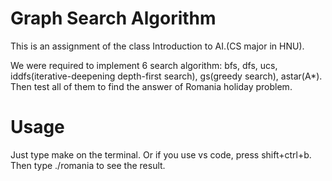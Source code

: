 # Graph Search Algorithm
This is an assignment of the class Introduction to AI.(CS major in HNU).

We were required to implement 6 search algorithm: bfs, dfs, ucs, iddfs(iterative-deepening depth-first search), gs(greedy search), astar(A*). Then test all of them to find the answer of Romania holiday problem.

# Usage
Just type make on the terminal. Or if you use vs code, press shift+ctrl+b. Then type ./romania to see the result.
